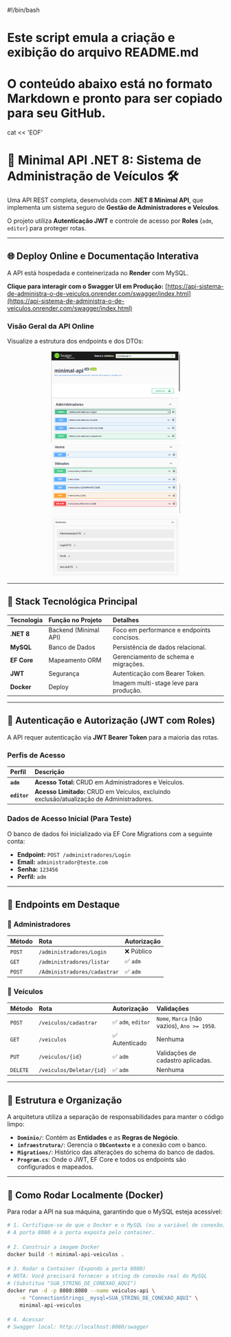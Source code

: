#!/bin/bash

# Este script emula a criação e exibição do arquivo README.md
# O conteúdo abaixo está no formato Markdown e pronto para ser copiado para seu GitHub.

cat << 'EOF'
# 🚀 Minimal API .NET 8: Sistema de Administração de Veículos 🛠️

Uma API REST completa, desenvolvida com **.NET 8 Minimal API**, que implementa um sistema seguro de **Gestão de Administradores e Veículos**.

O projeto utiliza **Autenticação JWT** e controle de acesso por **Roles** (`adm`, `editor`) para proteger rotas.

---

## 🌐 Deploy Online e Documentação Interativa

A API está hospedada e conteinerizada no **Render** com MySQL.

**Clique para interagir com o Swagger UI em Produção:**
[https://api-sistema-de-administra-o-de-veiculos.onrender.com/swagger/index.html](https://api-sistema-de-administra-o-de-veiculos.onrender.com/swagger/index.html)

### Visão Geral da API Online

Visualize a estrutura dos endpoints e dos DTOs:

<div align="center">
    <img src="ima1.png" alt="Endpoints de Administradores" width="300px"/>
    <img src="ima2.png" alt="Endpoints de Veículos" width="300px"/>
    <img src="ima3.png" alt="Schemas de Dados" width="300px"/>
</div>

---

## 🧰 Stack Tecnológica Principal

| Tecnologia | Função no Projeto | Detalhes |
| :--- | :--- | :--- |
| **.NET 8** | Backend (Minimal API) | Foco em performance e endpoints concisos. |
| **MySQL** | Banco de Dados | Persistência de dados relacional. |
| **EF Core** | Mapeamento ORM | Gerenciamento de schema e migrações. |
| **JWT** | Segurança | Autenticação com Bearer Token. |
| **Docker** | Deploy | Imagem multi-stage leve para produção. |

---

## 🔐 Autenticação e Autorização (JWT com Roles)

A API requer autenticação via **JWT Bearer Token** para a maioria das rotas.

### Perfis de Acesso
| Perfil | Descrição |
| :--- | :--- |
| **`adm`** | **Acesso Total:** CRUD em Administradores e Veículos. |
| **`editor`** | **Acesso Limitado:** CRUD em Veículos, excluindo exclusão/atualização de Administradores. |

### Dados de Acesso Inicial (Para Teste)
O banco de dados foi inicializado via EF Core Migrations com a seguinte conta:
* **Endpoint:** `POST /administradores/Login`
* **Email:** `administrador@teste.com`
* **Senha:** `123456`
* **Perfil:** `adm`

---

## 🏁 Endpoints em Destaque

### 👥 **Administradores**
| Método | Rota | Autorização |
| :--- | :--- | :--- |
| `POST` | `/administradores/Login` | ❌ Público |
| `GET` | `/administradores/listar` | ✅ `adm` |
| `POST` | `/Administradores/cadastrar` | ✅ `adm` |

### 🚗 **Veículos**
| Método | Rota | Autorização | Validações |
| :--- | :--- | :--- | :--- |
| `POST` | `/veiculos/cadastrar` | ✅ `adm`, `editor` | `Nome`, `Marca` (não vazios), `Ano >= 1950`. |
| `GET` | `/veiculos` | ✅ Autenticado | Nenhuma |
| `PUT` | `/veiculos/{id}` | ✅ `adm` | Validações de cadastro aplicadas. |
| `DELETE` | `/veiculos/Deletar/{id}` | ✅ `adm` | Nenhuma |

---

## 📂 Estrutura e Organização

A arquitetura utiliza a separação de responsabilidades para manter o código limpo:
* **`Domínio/`**: Contém as **Entidades** e as **Regras de Negócio**.
* **`infraestrutura/`**: Gerencia o **`DbContexto`** e a conexão com o banco.
* **`Migrations/`**: Histórico das alterações do schema do banco de dados.
* **`Program.cs`**: Onde o JWT, EF Core e todos os endpoints são configurados e mapeados.

---

## 🚀 Como Rodar Localmente (Docker)

Para rodar a API na sua máquina, garantindo que o MySQL esteja acessível:

```bash
# 1. Certifique-se de que o Docker e o MySQL (ou a variável de conexão) estejam prontos.
# A porta 8080 é a porta exposta pelo container.

# 2. Construir a imagem Docker
docker build -t minimal-api-veiculos .

# 3. Rodar o Container (Expondo a porta 8080)
# NOTA: Você precisará fornecer a string de conexão real do MySQL
# (Substitua "SUA_STRING_DE_CONEXAO_AQUI")
docker run -d -p 8080:8080 --name veiculos-api \
    -e "ConnectionStrings__mysql=SUA_STRING_DE_CONEXAO_AQUI" \
    minimal-api-veiculos

# 4. Acessar
# Swagger local: http://localhost:8080/swagger
